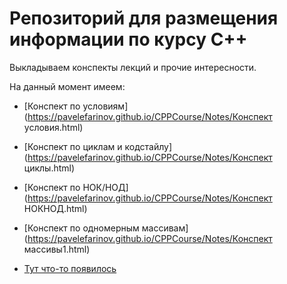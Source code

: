 #	Репозиторий для размещения информации по курсу С++ 
Выкладываем конспекты лекций и прочие интересности.

На данный момент имеем:
- [Конспект по условиям](https://pavelefarinov.github.io/CPPCourse/Notes/Конспект условия.html)

- [Конспект по циклам и кодстайлу](https://pavelefarinov.github.io/CPPCourse/Notes/Конспект циклы.html)

- [Конспект по НОК/НОД](https://pavelefarinov.github.io/CPPCourse/Notes/Конспект НОКНОД.html)

- [Конспект по одномерным массивам](https://pavelefarinov.github.io/CPPCourse/Notes/Конспект массивы1.html)

- [Тут что-то появилось](https://pavelefarinov.github.io/CPPCourse/Dec-May.html)

  

